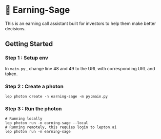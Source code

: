 # 🧙 Earning-Sage
This is an earning call assistant built for investors to help them make better decisions. 

## Getting Started

### Step 1 : Setup env
In `main.py` , change line 48 and 49 to the URL with corresponding URL and token. 


### Step 2 : Create a photon
```shell
lep photon create -n earning-sage -m py:main.py
```

### Step 3 : Run the photon
```shell
# Running locally 
lep photon run -n earning-sage --local
# Running remotely, this requies login to lepton.ai 
lep photon run -n earning-sage
```

